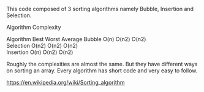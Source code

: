 This code composed of 3 sorting algorithms namely Bubble, Insertion and Selection.

Algorithm Complexity


Algorithm      Best       Worst      Average
Bubble         O(n)       O(n2)       O(n2)  
Selection      O(n2)      O(n2)       O(n2)        
Insertion      O(n)       O(n2)       O(n2)    

Roughly the complexities are almost the same. 
But they have different ways on sorting an array.
Every algorithm has short code and very easy to follow.

https://en.wikipedia.org/wiki/Sorting_algorithm
